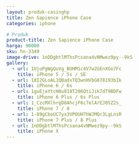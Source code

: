 ```yaml
---
layout: produk-casinghp
title: Zen Sapience iPhone Case
categories: iphone

# Produk
product-title: Zen Sapience iPhone Case
harga: 90000
sku: hn-3349
image-drive: 1nDDgbtlMThsPcsana4vNMwez9py--9kS
gallery:
  - url: 1UjuPgWgQuVg_BUHM1c4V7w2GEnXGo7Fc
    title: iPhone 5 / 5s / SE
  - url: 18I2GLoAL1QBadxTQ3wnHVbG078193bIk
    title: iPhone 6 / 6s
  - url: 1guEjaYtcH0u818T206QtiJik7dT9BDFw
    title: iPhone 6 Plus / 6s Plus
  - url: 1_CzcMXlhrgD8AhcjF6c7elArEJ05Z2s_
    title: iPhone 7 / 8
  - url: 1-89gCboUC7yx3VPOUH7hWJMQc3LgLnsR
    title: iPhone 7 Plus / 8 Plus
  - url: 1nDDgbtlMThsPcsana4vNMwez9py--9kS
    title: iPhone X
---
```

